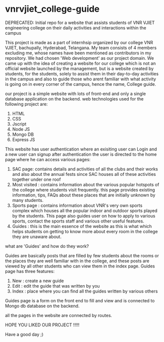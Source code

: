 # vnrvjiet_college-guide
DEPRECATED: Initial repo for a website that assists students of VNR VJIET engineering college on their daily activities and interactions within the campus

This project is made as a part of internhsip organized by our college VNR VJIET, bachupally, Hyderabad, Telangana.
My team consists of 4 members excluding me, whose names have been mentioned as contributors in my repository. We had chosen 'Web development' as our project domain.
We came up with the idea of creating a website for our college which is not an official website launched by the management, but is a website created by students, for the students,
solely to assist them in their day-to-day activities in the campus and also to guide those who arent familiar with what activity is going on in every corner of the campus,
hence the name, College guide.

our project is a simple website with lots of front-end and only a single database application on the backend.
  web technologies used for the following project are:
  1. HTML
  2. CSS
  3. Jscript
  4. Node JS
  5. Mongo DB
  6. Express JS
  
  This website has user authentication where an exisiting user can Login and a new user can signup
  after authentication the user is directed to the home page where he can access various pages:
  1. SAC page: contains details and activities of all the clubs and their works and also about the annual fests since SAC houses all of these activities together under one roof
  2. Most visited : contains information about the various popular hotspots of the college where students visit frequently. this page provides existing information, tips, FAQs 
                    about these places that are initially unknown by many students.
  3. Sports page : contains information about VNR's very own sports complex which houses all the popular indoor and outdoor sports played by the students. This page also guides
                   user on how to apply to various sports, contact the sports staff and various other useful features.
  4. Guides : this is the main essence of the website as this is what which helps students on getting to know more about every room in the college they are unaware about.
    
    
  what are 'Guides' and how do they work?
  
  Guides are basically posts that are filled by few students about the rooms or the places they are well familiar with in the college, and these posts are viewed by all other 
  students who can view them in the index page.
  Guides page has three features:
  1. New : create a new guide
  2. Edit : edit the guide that was written by you
  3. Index : place where you can find all the guides written by various others
  
  Guides page is a form on the front end to fill and view and is connected to Mongo db database on the backend.
  
  all the pages in the website are connected by routes.
  
  HOPE YOU LIKED OUR PROJECT !!!!!
  
  Have a good day ;)

